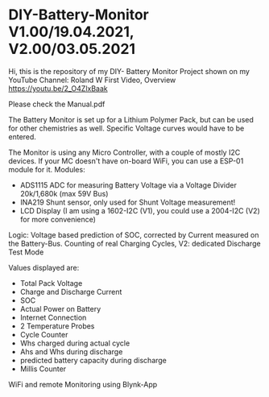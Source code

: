 # DIY-Battery-Monitor V1.00/19.04.2021, V2.00/03.05.2021
Hi, this is the repository of my DIY- Battery Monitor Project shown on my YouTube Channel: Roland W
First Video, Overview https://youtu.be/2_O4ZlxBaak

Please check the Manual.pdf

The Battery Monitor is set up for a Lithium Polymer Pack, but can be used for other chemistries as well.
Specific Voltage curves would have to be entered. 

The Monitor is using any Micro Controller, with a couple of mostly I2C devices. If your MC doesn't have on-board WiFi, you can use a ESP-01 module for it.
Modules:
- ADS1115 ADC for measuring Battery Voltage via a Voltage Divider 20k/1,680k (max 59V Bus)
- INA219 Shunt sensor, only used for Shunt Voltage measurement!
- LCD Display (I am using a 1602-I2C (V1), you could use a 2004-I2C (V2) for more convenience)

Logic: Voltage based prediction of SOC, corrected by Current measured on the Battery-Bus. Counting of real
Charging Cycles, V2: dedicated Discharge Test Mode

Values displayed are:
- Total Pack Voltage
- Charge and Discharge Current
- SOC
- Actual Power on Battery
- Internet Connection
- 2 Temperature Probes
- Cycle Counter
- Whs charged during actual cycle
- Ahs and Whs during discharge
- predicted battery capacity during discharge
- Millis Counter

WiFi and remote Monitoring using Blynk-App
